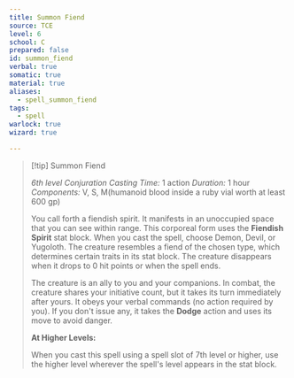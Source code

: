 ```yaml
---
title: Summon Fiend
source: TCE
level: 6
school: C
prepared: false
id: summon_fiend
verbal: true
somatic: true
material: true
aliases:
  - spell_summon_fiend
tags:
  - spell
warlock: true
wizard: true

---
```

>[!tip] Summon Fiend
>
> *6th level Conjuration*
> *Casting Time:* 1 action
> *Duration:* 1 hour
> *Components:* V, S, M(humanoid blood inside a ruby vial worth at least 600 gp)
>
>You call forth a fiendish spirit. It manifests in an unoccupied space that you can see within range. This corporeal form uses the **Fiendish Spirit** stat block. When you cast the spell, choose Demon, Devil, or Yugoloth. The creature resembles a fiend of the chosen type, which determines certain traits in its stat block. The creature disappears when it drops to 0 hit points or when the spell ends.
>
>The creature is an ally to you and your companions. In combat, the creature shares your initiative count, but it takes its turn immediately after yours. It obeys your verbal commands (no action required by you). If you don't issue any, it takes the **Dodge** action and uses its move to avoid danger.
>
>**At Higher Levels:**
>
>When you cast this spell using a spell slot of 7th level or higher, use the higher level wherever the spell's level appears in the stat block.
>

